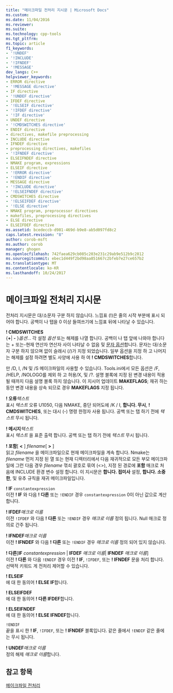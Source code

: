 ```yaml
---
title: "메이크파일 전처리 지시문 | Microsoft Docs"
ms.custom: 
ms.date: 11/04/2016
ms.reviewer: 
ms.suite: 
ms.technology: cpp-tools
ms.tgt_pltfrm: 
ms.topic: article
f1_keywords:
- '!UNDEF'
- '!INCLUDE'
- '!IFNDEF'
- '!MESSAGE'
dev_langs: C++
helpviewer_keywords:
- ERROR directive
- '!MESSAGE directive'
- IF directive
- '!UNDEF directive'
- IFDEF directive
- '!ELSEIF directive'
- '!IFDEF directive'
- '!IF directive'
- UNDEF directive
- '!CMDSWITCHES directive'
- ENDIF directive
- directives, makefile preprocessing
- INCLUDE directive
- IFNDEF directive
- preprocessing directives, makefiles
- '!IFNDEF directive'
- ELSEIFNDEF directive
- NMAKE program, expressions
- ELSEIF directive
- '!ERROR directive'
- '!ENDIF directive'
- MESSAGE directive
- '!INCLUDE directive'
- '!ELSEIFNDEF directive'
- CMDSWITCHES directive
- '!ELSEIFDEF directive'
- '!ELSE directive'
- NMAKE program, preprocessor directives
- makefiles, preprocessing directives
- ELSE directive
- ELSEIFDEF directive
ms.assetid: bcedeccb-d981-469d-b9e8-ab5d097fd8c2
caps.latest.revision: "8"
author: corob-msft
ms.author: corob
manager: ghogen
ms.openlocfilehash: 742faea629cb085c203e231c29ab9e512b9c2812
ms.sourcegitcommit: ebec1d449f2bd98aa851667c2bfeb7e27ce657b2
ms.translationtype: MT
ms.contentlocale: ko-KR
ms.lasthandoff: 10/24/2017
---
```

# <a name="makefile-preprocessing-directives"></a>메이크파일 전처리 지시문
전처리 지시문은 대/소문자 구분 하지 않습니다. 느낌표 (!)은 줄의 시작 부분에 표시 되어야 합니다. 공백이 나 탭을 0 이상 들여쓰기에 느낌표 뒤에 나타날 수 있습니다.  
  
 **! CMDSWITCHES**  
 {**+**&#124;  **-** }*옵션*... 각 설정 *옵션* 또는 해제를 나열 합니다. 공백이 나 탭 앞에 나와야 합니다는 + 또는-현재 연산자 연산자 사이 나타날 수 없음 및 [문자 옵션](../build/nmake-options.md)합니다. 문자는 대/소문자 구분 하지 않으며 없이 슬래시 (/)가 지정 되었습니다. 일부 옵션을 지정 하 고 나머지는 해제를 설정 하려면 별도 사양에 사용 하 여 **! CMDSWITCHES**합니다.  
  
 만 /D, I, /N 및 /S 메이크파일의 사용할 수 있습니다. Tools.ini에서 모든 옵션은 /F, /HELP, /NOLOGO를 제외 하 고 허용/X, 및 /?. 설명 블록에 지정 된 변경 내용이 적용 될 때까지 다음 설명 블록 하지 않습니다. 이 지시어 업데이트 **MAKEFLAGS**; 재귀 하는 동안 변경 내용을 상속 되므로 경우 **MAKEFLAGS** 지정 됩니다.  
  
 **! 오류***텍스트*   
 표시 *텍스트* 오류 U1050, 다음 NMAKE, 중단 되어도에 /K / I, **합니다. 무시**, **! CMDSWITCHES**, 또는 대시 (-) 명령 한정자 사용 됩니다. 공백 또는 탭 하기 전에 *텍스트* 무시 됩니다.  
  
 **! 메시지***텍스트*   
 표시 *텍스트* 을 표준 출력 합니다. 공백 또는 탭 하기 전에 *텍스트* 무시 됩니다.  
  
 **! 포함**[  **\<** ] *filename*[  **>** ]  
 읽고 *filename* 을 메이크파일으로 현재 메이크파일을 계속 합니다. Nmake는 *filename* 먼저 지정 된 열 또는 현재 디렉터리에서 다음 재귀적으로 모든 부모 메이크파일에 그런 다음 경우 *filename* 꺾쇠 괄호로 묶여 (\<>), 지정 된 경로에 **포함** 매크로 처음에 INCLUDE 환경 변수 설정 합니다. 이 지시문은 **합니다. 접미사** 설정, **합니다. 소중한**, 및 유추 규칙을 재귀 메이크파일입니다.  
  
 **! IF**  `constantexpression`  
 이전 **! IF** 와 다음 **! 다른** 또는 `!ENDIF` 경우 `constantexpression` 0이 아닌 값으로 계산 합니다.  
  
 **! IFDEF***매크로 이름*   
 이전 `!IFDEF` 와 다음 **! 다른** 또는 `!ENDIF` 경우 *매크로 이름* 정의 됩니다. Null 매크로 정의로 간주 됩니다.  
  
 **! IFNDEF***매크로 이름*   
 이전 **! IFNDEF** 와 다음 **! 다른** 또는 `!ENDIF` 경우 *매크로 이름* 정의 되어 있지 않습니다.  
  
 **! 다른**[**IF** *constantexpression* &#124; **IFDEF** *매크로 이름*&#124; **IFNDEF** *매크로 이름*]  
 이전 **! 다른** 와 다음 `!ENDIF` 경우 이전 **! IF**, `!IFDEF`, 또는 **! IFNDEF** 문을 처리 합니다. 선택적 키워드 게 전처리 제어할 수 있습니다.  
  
 **! ELSEIF**  
 에 대 한 동의어 **! ELSE IF**합니다.  
  
 **! ELSEIFDEF**  
 에 대 한 동의어 **! 다른 IFDEF**합니다.  
  
 **! ELSEIFNDEF**  
 에 대 한 동의어 **! ELSE IFNDEF**합니다.  
  
 `!ENDIF`  
 끝을 표시 한 **! IF**, `!IFDEF`, 또는 **! IFNDEF** 블록입니다. 같은 줄에서 `!ENDIF` 같은 줄에는 무시 됩니다.  
  
 **! UNDEF***매크로 이름*   
 정의 해제 *매크로 이름*합니다.  
  
## <a name="see-also"></a>참고 항목  
 [메이크파일 전처리](../build/makefile-preprocessing.md)